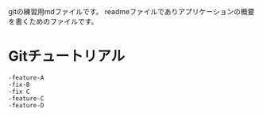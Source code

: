 gitの練習用mdファイルです。
readmeファイルでありアプリケーションの概要を書くためのファイルです。
# Gitチュートリアル
	-feature-A
	-fix-B
	-fix C
	-feature-C
	-feature-D
